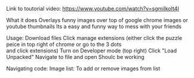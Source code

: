 Link to toutorial video: https://www.youtube.com/watch?v=sgmiIkoIt4I

 What it does
   Overlays funny images over top of google chrome images or youtube thumbnails
   Its a easy and funny way to mess with your friends



 Usage:
   Download files
   Click manage extensions (either click the puzzle peice in top right of chrome or go to the 3 dots    
      and click extensions)
   Turn on Developer mode (top right)
   Click "Load Unpacked"
   Navigate to file and open
   Shoulc be working

 Navigating code:
   Image list:
     To add or remove images from list 